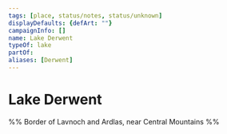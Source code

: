 ```yaml
---
tags: [place, status/notes, status/unknown]
displayDefaults: {defArt: ""}
campaignInfo: []
name: Lake Derwent
typeOf: lake
partOf:
aliases: [Derwent]
---
```


# Lake Derwent

%% Border of Lavnoch and Ardlas, near Central Mountains %%
